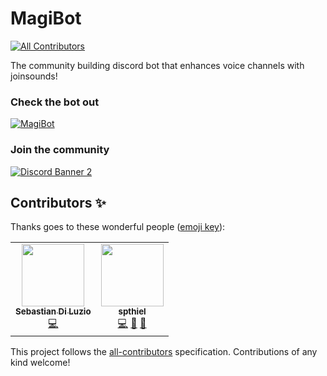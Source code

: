 # MagiBot 
<!-- ALL-CONTRIBUTORS-BADGE:START - Do not remove or modify this section -->
[![All Contributors](https://img.shields.io/badge/all_contributors-2-orange.svg?style=flat-square)](#contributors-)
<!-- ALL-CONTRIBUTORS-BADGE:END -->
The community building discord bot that enhances voice channels with joinsounds!

### Check the bot out
[![MagiBot](https://bots.ondiscord.xyz/bots/384820232583249921/embed?theme=dark&showGuilds=true)](https://bots.ondiscord.xyz/bots/384820232583249921)
### Join the community
[![Discord Banner 2](https://discordapp.com/api/guilds/380669498014957569/widget.png?style=banner2)](https://discord.gg/2Evcf4T)



## Contributors ✨

Thanks goes to these wonderful people ([emoji key](https://allcontributors.org/docs/en/emoji-key)):

<!-- ALL-CONTRIBUTORS-LIST:START - Do not remove or modify this section -->
<!-- prettier-ignore-start -->
<!-- markdownlint-disable -->
<table>
  <tr>
    <td align="center"><a href="http://diluz.io"><img src="https://avatars.githubusercontent.com/u/18548570?v=4?s=100" width="100px;" alt=""/><br /><sub><b>Sebastian Di Luzio</b></sub></a><br /><a href="https://github.com/T0TProduction/MagiBot/commits?author=T0TProduction" title="Code">💻</a></td>
    <td align="center"><a href="https://github.com/spthiel"><img src="https://avatars.githubusercontent.com/u/17518682?v=4?s=100" width="100px;" alt=""/><br /><sub><b>spthiel</b></sub></a><br /><a href="https://github.com/T0TProduction/MagiBot/commits?author=spthiel" title="Code">💻</a> <a href="#ideas-spthiel" title="Ideas, Planning, & Feedback">🤔</a> <a href="https://github.com/T0TProduction/MagiBot/pulls?q=is%3Apr+reviewed-by%3Aspthiel" title="Reviewed Pull Requests">👀</a></td>
  </tr>
</table>

<!-- markdownlint-restore -->
<!-- prettier-ignore-end -->

<!-- ALL-CONTRIBUTORS-LIST:END -->

This project follows the [all-contributors](https://github.com/all-contributors/all-contributors) specification. Contributions of any kind welcome!